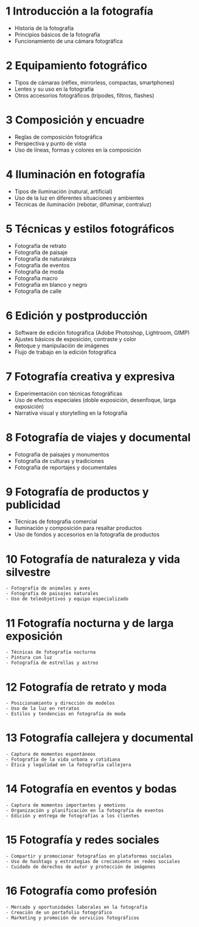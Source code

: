 # 1 Introducción a la fotografía
-  Historia de la fotografía
-  Principios básicos de la fotografía
-  Funcionamiento de una cámara fotográfica

# 2 Equipamiento fotográfico
-  Tipos de cámaras (réflex, mirrorless, compactas, smartphones)
-  Lentes y su uso en la fotografía
-  Otros accesorios fotográficos (trípodes, filtros, flashes)

# 3 Composición y encuadre
-  Reglas de composición fotográfica
-  Perspectiva y punto de vista
-  Uso de líneas, formas y colores en la composición

# 4 Iluminación en fotografía
-  Tipos de iluminación (natural, artificial)
-  Uso de la luz en diferentes situaciones y ambientes
-  Técnicas de iluminación (rebotar, difuminar, contraluz)

# 5 Técnicas y estilos fotográficos
-  Fotografía de retrato
-  Fotografía de paisaje
-  Fotografía de naturaleza
-  Fotografía de eventos
-  Fotografía de moda
-  Fotografía macro
-  Fotografía en blanco y negro
-  Fotografía de calle

# 6 Edición y postproducción
-  Software de edición fotográfica (Adobe Photoshop, Lightroom, GIMP)
-  Ajustes básicos de exposición, contraste y color
-  Retoque y manipulación de imágenes
-  Flujo de trabajo en la edición fotográfica

# 7 Fotografía creativa y expresiva
-  Experimentación con técnicas fotográficas
-  Uso de efectos especiales (doble exposición, desenfoque, larga exposición)
-  Narrativa visual y storytelling en la fotografía

# 8 Fotografía de viajes y documental
-  Fotografía de paisajes y monumentos
-  Fotografía de culturas y tradiciones
-  Fotografía de reportajes y documentales

# 9 Fotografía de productos y publicidad
-  Técnicas de fotografía comercial
-  Iluminación y composición para resaltar productos
-  Uso de fondos y accesorios en la fotografía de productos

# 10 Fotografía de naturaleza y vida silvestre
    - Fotografía de animales y aves
    - Fotografía de paisajes naturales
    - Uso de teleobjetivos y equipo especializado

# 11 Fotografía nocturna y de larga exposición
    - Técnicas de fotografía nocturna
    - Pintura con luz
    - Fotografía de estrellas y astros

# 12 Fotografía de retrato y moda
    - Posicionamiento y dirección de modelos
    - Uso de la luz en retratos
    - Estilos y tendencias en fotografía de moda

# 13 Fotografía callejera y documental
    - Captura de momentos espontáneos
    - Fotografía de la vida urbana y cotidiana
    - Ética y legalidad en la fotografía callejera

# 14 Fotografía en eventos y bodas
    - Captura de momentos importantes y emotivos
    - Organización y planificación en la fotografía de eventos
    - Edición y entrega de fotografías a los clientes

# 15 Fotografía y redes sociales
    - Compartir y promocionar fotografías en plataformas sociales
    - Uso de hashtags y estrategias de crecimiento en redes sociales
    - Cuidado de derechos de autor y protección de imágenes

# 16 Fotografía como profesión
    - Mercado y oportunidades laborales en la fotografía
    - Creación de un portafolio fotográfico
    - Marketing y promoción de servicios fotográficos
